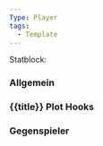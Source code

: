 ```yaml
---
Type: Player
tags:
  - Template
---
```

Statblock:

### Allgemein
### {{title}} Plot Hooks
### Gegenspieler

